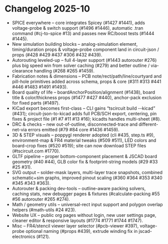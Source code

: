 # Changelog 2025-10

- SPICE everywhere – core integrates Spicey (#1427 #1441), adds voltage-probe & switch support (#1496 #1446), automatic .tran command (#cj-to-spice #13) and passes new RC/boost tests (#1444 #1445).
- New simulation building blocks – analog-simulation element, timing/duration props & voltage-probe component land in circuit-json / props (#428 #429 #437 #306 #432 #439).
- Autorouting leveled-up – full 4-layer support (#1443 autorouter #276) plus big speed win from solver caching (#279) and better outline / via-clearance handling (#268 #265 #1459).
- Fabrication notes & dimensions – PCB note/rect/path/line/courtyard and pill-hole primitives added across schema, props & core (#311 #313 #441 #446 #1483 #1491 #1493).
- Board quality of life – boardAnchorPosition/alignment (#1438), board title & color/thickness props (#1477 #427 #440), anchor-pack exclusion for fixed parts (#1497).
- KiCad export becomes first-class – CLI gains “tscircuit build --kicad” (#431); circuit-json-to-kicad adds full PCB/SCH export, centering, pin fixes & project file (#1 #7 #11 #13 #16); kicadts handles multi-sheet (#8).
- DRC & checks – new out-of-outline, disconnected-trace and different-net-via errors emitted (#79 #84 core #1436 #1459).
- 3D & STEP visuals – poppygl renderer adopted (cli #435, step.ts #9), environment-map & FR4 material tweaks (#509 #511), LED colors and board-crop fixes (#520 #519); site can now download STEP files (#tscircuit.com #1770).
- GLTF pipeline – proper bottom-component placement & JSCAD board geometry (#40 #44), GLB color fix & footprint-string models (#29 #33 #25 #31).
- SVG output – solder-mask layers, multi-layer trace snapshots, combined schematic+sim graphs, improved pinout scaling (#360 #364 #353 #340 #345 #343 #363).
- Autorouter & packing dev-tools – outline-aware packing solvers, caching stats, new debugger pages & fixtures (#calculate-packing #55 #56 autorouter #265 #274).
- Math / geometry utils – universal-rect input support and polygon overlap helpers (#math-utils #24 #23).
- Website UX – public org pages without login, new user settings page, cleaner editor & responsive layouts (#1774 #1771 #1744 #1747).
- Misc – FR4/stencil viewer layer selector (#pcb-viewer #397), voltage-probe optional naming (#props #439), extrude winding fix in jscad-electronics (#121).

